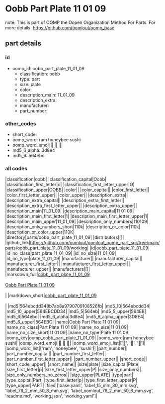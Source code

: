 # Oobb Part Plate 11 01 09  

note: This is part of OOMP the Oopen Organization Method For Parts. For more details: https://github.com/oomlout/oomp_base

##  part details





### id
* oomp_id: oobb_part_plate_11_01_09
  * classification: oobb
  * type: part
  * size: plate
  * color: 
  * description_main: 11_01_09
  * description_extra: 
  * manufacturer: 
  * part_number: 

### other_codes
* short_code: 
* oomp_word: ram honeybee sushi
* oomp_word_emoji :ram: :honeybee: :sushi:
* md5_6_alpha: 3d8e4
* md5_6: 564ebc

### all codes 
|classification|oobb|
|classification_capital|Oobb|
|classification_first_letter|o|
|classification_first_letter_upper|O|
|classification_upper|OOBB|
|color||
|color_capital||
|color_first_letter||
|color_first_letter_upper||
|color_upper||
|description_extra||
|description_extra_capital||
|description_extra_first_letter||
|description_extra_first_letter_upper||
|description_extra_upper||
|description_main|11_01_09|
|description_main_capital|11 01 09|
|description_main_first_letter|1|
|description_main_first_letter_upper|1|
|description_main_upper|11_01_09|
|description_only_numbers|110109|
|description_only_numbers_short|110k|
|description_or_color|110k|
|description_or_color_upper|110K|
|directory|parts/oobb_part_plate_11_01_09|
|distributors|[]|
|github_link|https://github.com/oomlout/oomlout_oomp_part_src/tree/main/parts/oobb_part_plate_11_01_09/working|
|id|oobb_part_plate_11_01_09|
|id_no_class|part_plate_11_01_09|
|id_no_size|11_01_09|
|id_no_type|plate_11_01_09|
|manufacturer||
|manufacturer_capital||
|manufacturer_first_letter||
|manufacturer_first_letter_upper||
|manufacturer_upper||
|manufacturers|[]|
|markdown_full|[oobb_part_plate_11_01_09](https://github.com/oomlout/oomlout_oomp_part_src/tree/main/parts/oobb_part_plate_11_01_09/working)<br>[](https://github.com/oomlout/oomlout_oomp_part_src/tree/main/parts/oobb_part_plate_11_01_09/working)<br>[Oobb Part Plate 11 01 09](https://github.com/oomlout/oomlout_oomp_part_src/tree/main/parts/oobb_part_plate_11_01_09/working)<br><br>|
|markdown_short|[oobb_part_plate_11_01_09](https://github.com/oomlout/oomlout_oomp_part_src/tree/main/parts/oobb_part_plate_11_01_09/working)<br><br>|
|md5|564ebcdd348b7ab8a9790709108526fb|
|md5_10|564ebcdd34|
|md5_10_upper|564EBCDD34|
|md5_5|564eb|
|md5_5_upper|564EB|
|md5_6|564ebc|
|md5_6_alpha|3d8e4|
|md5_6_alpha_upper|3D8E4|
|md5_6_upper|564EBC|
|name|Oobb Part Plate 11 01 09|
|name_no_class|Part Plate 11 01 09|
|name_no_size|11 01 09|
|name_no_size_short|11 01 09|
|name_no_type|Plate 11 01 09|
|oomp_key|oomp_oobb_part_plate_11_01_09|
|oomp_word|ram honeybee sushi|
|oomp_word_emoji|:ram: :honeybee: :sushi:|
|oomp_word_emoji_list|[':ram:', ':honeybee:', ':sushi:']|
|oomp_word_list|['ram', 'honeybee', 'sushi']|
|part_number||
|part_number_capital||
|part_number_first_letter||
|part_number_first_letter_upper||
|part_number_upper||
|short_code||
|short_code_upper||
|short_name||
|size|plate|
|size_capital|Plate|
|size_first_letter|p|
|size_first_letter_upper|P|
|size_only_numbers||
|size_only_numbers_no_zeros||
|size_upper|PLATE|
|type|part|
|type_capital|Part|
|type_first_letter|p|
|type_first_letter_upper|P|
|type_upper|PART|
|files|['base.yaml', 'label_15_mm_30_mm.svg', 'label_76_2_mm_50_8_mm.svg', 'label_oomlout_76_2_mm_50_8_mm.svg', 'readme.md', 'working.json', 'working.yaml']|

